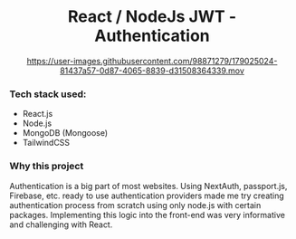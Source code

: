 <div align="center">
  
  # React / NodeJs JWT - Authentication 
 
https://user-images.githubusercontent.com/98871279/179025024-81437a57-0d87-4065-8839-d31508364339.mov


</div>
  
  ### Tech stack used: 
  - React.js
  - Node.js
  - MongoDB (Mongoose)
  - TailwindCSS 
  
  ### Why this project
  
Authentication is a big part of most websites. Using NextAuth, passport.js, Firebase, etc. ready to use authentication providers made me try creating authentication process from scratch using only node.js with certain packages. Implementing this logic into the front-end was very informative and challenging with React. 

